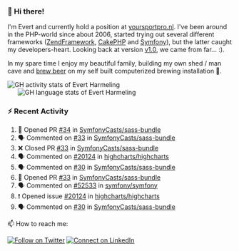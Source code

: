 ### :wave: Hi there!

<span>I'm Evert and currently hold a position at [yoursportpro.nl](https://yoursportpro.nl). I've been around in the PHP-world since about 2006, started trying out several different frameworks ([ZendFramework](https://framework.zend.com/), [CakePHP](https://cakephp.org/) and [Symfony](https://symfony.com/)), but the latter caught my developers-heart. Looking back at version [v1.0](https://symfony.com/blog/symfony-1-0-released), we came from far... :).</span>

<span>In my spare time I enjoy my beautiful family, building my own shed / man cave and [brew beer](https://untappd.com/desaeck) on my self built computerized brewing installation 🍺.</span>

<span style="margin-top: 6px;">
  <a style="all: unset;" href="https://github.com/anuraghazra/github-readme-stats">
    <img align="top" src="https://github-readme-stats.vercel.app/api?username=evertharmeling&show_icons=true&include_all_commits=true&theme=transparent&title_color=adbbc9&text_color=adbbc9&icon_color=619adc" alt="GH activity stats of Evert Harmeling" />
  </a>
</span>

<span style="position: relative; left: 23px;">
  <a style="all: unset;" href="https://github.com/anuraghazra/github-readme-stats">
    <img align="top" src="https://github-readme-stats.vercel.app/api/top-langs/?username=evertharmeling&theme=transparent&layout=compact&title_color=adbbc9&text_color=adbbc9&icon_color=619adc"  alt="GH language stats of Evert Harmeling"/>
  </a>
</span>

### :zap: Recent Activity

<!--START_SECTION:activity-->
1. 💪 Opened PR [#34](https://github.com/SymfonyCasts/sass-bundle/pull/34) in [SymfonyCasts/sass-bundle](https://github.com/SymfonyCasts/sass-bundle)
2. 🗣 Commented on [#33](https://github.com/SymfonyCasts/sass-bundle/pull/33#issuecomment-1812013480) in [SymfonyCasts/sass-bundle](https://github.com/SymfonyCasts/sass-bundle)
3. ❌ Closed PR [#33](https://github.com/SymfonyCasts/sass-bundle/pull/33) in [SymfonyCasts/sass-bundle](https://github.com/SymfonyCasts/sass-bundle)
4. 🗣 Commented on [#20124](https://github.com/highcharts/highcharts/issues/20124#issuecomment-1810071157) in [highcharts/highcharts](https://github.com/highcharts/highcharts)
5. 🗣 Commented on [#30](https://github.com/SymfonyCasts/sass-bundle/pull/30#issuecomment-1809061017) in [SymfonyCasts/sass-bundle](https://github.com/SymfonyCasts/sass-bundle)
6. 💪 Opened PR [#33](https://github.com/SymfonyCasts/sass-bundle/pull/33) in [SymfonyCasts/sass-bundle](https://github.com/SymfonyCasts/sass-bundle)
7. 🗣 Commented on [#52533](https://github.com/symfony/symfony/issues/52533#issuecomment-1808248659) in [symfony/symfony](https://github.com/symfony/symfony)
8. ❗ Opened issue [#20124](https://github.com/highcharts/highcharts/issues/20124) in [highcharts/highcharts](https://github.com/highcharts/highcharts)
9. 🗣 Commented on [#30](https://github.com/SymfonyCasts/sass-bundle/pull/30#issuecomment-1808179374) in [SymfonyCasts/sass-bundle](https://github.com/SymfonyCasts/sass-bundle)
<!--END_SECTION:activity-->

<!--
**evertharmeling/evertharmeling** is a ✨ _special_ ✨ repository because its `README.md` (this file) appears on your GitHub profile.

Here are some ideas to get you started:

- 🔭 I’m currently working on ...
- 🌱 I’m currently learning ...
- 👯 I’m looking to collaborate on ...
- 🤔 I’m looking for help with ...
- 💬 Ask me about ...
- 📫 How to reach me: ...
- 😄 Pronouns: ...
- ⚡ Fun fact: ...
-->

📫 How to reach me:

[![Follow on Twitter](https://img.shields.io/badge/--twitter?label=Twitter&logo=Twitter&style=social)](https://twitter.com/evertjes) [![Connect on LinkedIn](https://img.shields.io/badge/--linkedin?label=LinkedIn&logo=LinkedIn&style=social)](https://www.linkedin.com/in/evertharmeling)

